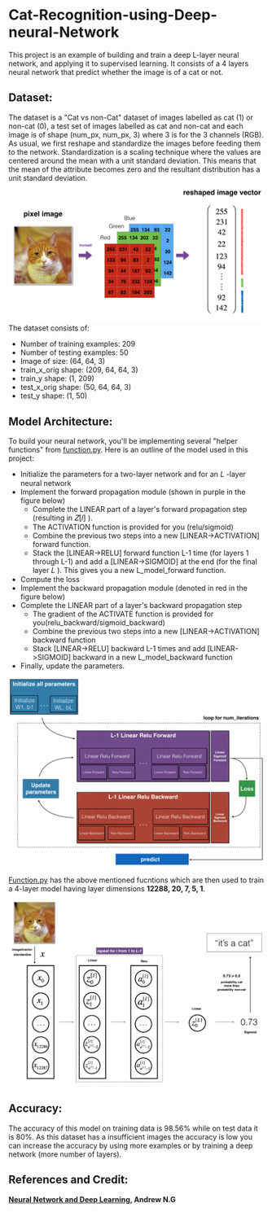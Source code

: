 # Cat-Recognition-using-Deep-neural-Network
This project is an example of building and train a deep L-layer neural network, and applying it to supervised learning. It consists of a 4 layers neural network that predict whether the image is of a cat or not. 

## Dataset:
The dataset is a "Cat vs non-Cat" dataset of images labelled as cat (1) or non-cat (0), a test set of images labelled as cat and non-cat and each image is of shape (num_px, num_px, 3) where 3 is for the 3 channels (RGB). As usual, we first reshape and standardize the images before feeding them to the network. Standardization is a scaling technique where the values are centered around the mean with a unit standard deviation. This means that the mean of the attribute becomes zero and the resultant distribution has a unit standard deviation. 
![Reshape cat images](/images/reshape.png)
The dataset consists of:
* Number of training examples: 209
* Number of testing examples: 50
* Image of size: (64, 64, 3)
* train_x_orig shape: (209, 64, 64, 3)
* train_y shape: (1, 209)
* test_x_orig shape: (50, 64, 64, 3)
* test_y shape: (1, 50)

## Model Architecture: 
To build your neural network, you'll be implementing several "helper functions" from [function.py](https://github.com/shreeyalotankar/Cat-Recognition-using-Deep-neural-Network/blob/main/functions.py).
Here is an outline of the model used in this project:
* Initialize the parameters for a two-layer network and for an  𝐿 -layer neural network
* Implement the forward propagation module (shown in purple in the figure below)
  * Complete the LINEAR part of a layer's forward propagation step (resulting in  𝑍[𝑙] ).
  * The ACTIVATION function is provided for you (relu/sigmoid)
  * Combine the previous two steps into a new [LINEAR->ACTIVATION] forward function.
  * Stack the [LINEAR->RELU] forward function L-1 time (for layers 1 through L-1) and add a [LINEAR->SIGMOID] at the end (for the final layer  𝐿 ). This gives you a new L_model_forward function.
* Compute the loss
* Implement the backward propagation module (denoted in red in the figure below)
* Complete the LINEAR part of a layer's backward propagation step
  * The gradient of the ACTIVATE function is provided for you(relu_backward/sigmoid_backward)
  * Combine the previous two steps into a new [LINEAR->ACTIVATION] backward function
  * Stack [LINEAR->RELU] backward L-1 times and add [LINEAR->SIGMOID] backward in a new L_model_backward function
* Finally, update the parameters.

![Image of outline](/images/outline.png)

[Function.py](https://github.com/shreeyalotankar/Cat-Recognition-using-Deep-neural-Network/blob/main/functions.py) has the above mentioned fucntions which are then used to train a 4-layer model having layer dimensions **12288, 20, 7, 5, 1**.

![Image of Cat architecture](/images/outlin2.png)

## Accuracy:
The accuracy of this model on training data is 98.56% while on test data it is 80%. As this dataset has a insufficient images the accuracy is low you can increase the accuracy by using more examples or by training a deep network (more number of layers).

## References and Credit:
**[Neural Network and Deep Learning](https://www.coursera.org/learn/neural-networks-deep-learning), Andrew N.G**





